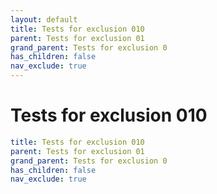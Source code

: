 ```yaml
---
layout: default
title: Tests for exclusion 010
parent: Tests for exclusion 01
grand_parent: Tests for exclusion 0
has_children: false
nav_exclude: true
---
```

# Tests for exclusion 010

```yaml
title: Tests for exclusion 010
parent: Tests for exclusion 01
grand_parent: Tests for exclusion 0
has_children: false
nav_exclude: true
```
